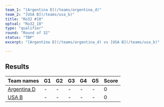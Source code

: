```yaml
---
team_1: "[Argentina D](/teams/argentina_d)"
team_2: "[USA B](/teams/usa_b)"
title: "Ro32 #10"
optval: "Ro32_10"
type: "qualifier"
round: "Round of 32"
status: "TBP"
excerpt: "[Argentina D](/teams/argentina_d) vs [USA B](/teams/usa_b)"

---
```

## Results

| Team names | G1 | G2 | G3 | G4 | G5 | Score |
| -- | -- | -- | -- | -- | -- | -- |
| [Argentina D](/teams/argentina_d) | - | - | - | - | - | 0 |
| [USA B](/teams/usa_b) | - | - | - | - | - | 0 |
